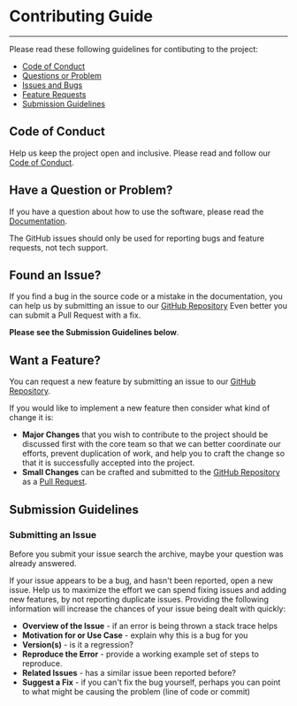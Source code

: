 # Contributing Guide
----------
Please read these following guidelines for contibuting to the project:

 - [Code of Conduct](#coc)
 - [Questions or Problem](#question)
 - [Issues and Bugs](#issue)
 - [Feature Requests](#feature)
 - [Submission Guidelines](#submit)

## <a name="coc"></a> Code of Conduct
Help us keep the project open and inclusive. Please read and follow our
[Code of Conduct][codeofconduct].

## <a name="question"></a> Have a Question or Problem?

If you have a question about how to use the software, please read the
[Documentation][documentation].

The GitHub issues should only be used for reporting bugs and feature requests,
not tech support.

## <a name="issue"></a> Found an Issue?

If you find a bug in the source code or a mistake in the documentation, you can
help us by submitting an issue to our [GitHub Repository][github] Even better you can
submit a Pull Request with a fix.

**Please see the Submission Guidelines below**.

## <a name="feature"></a> Want a Feature?

You can request a new feature by submitting an issue to our [GitHub Repository][github].  

If you would like to implement a new feature then consider what kind of change 
it is:

* **Major Changes** that you wish to contribute to the project should be 
discussed first with the core team so that we can better coordinate our efforts,
prevent duplication of work, and help you to craft the change so that it is
successfully accepted into the project.
* **Small Changes** can be crafted and submitted to the [GitHub Repository][github] as a
[Pull Request][pullrequesthelp].

## <a name="submit"></a> Submission Guidelines

### Submitting an Issue
Before you submit your issue search the archive, maybe your question was already
answered.

If your issue appears to be a bug, and hasn't been reported, open a new issue.
Help us to maximize the effort we can spend fixing issues and adding new
features, by not reporting duplicate issues.  Providing the following
information will increase the chances of your issue being dealt with quickly:

* **Overview of the Issue** - if an error is being thrown a stack trace helps
* **Motivation for or Use Case** - explain why this is a bug for you
* **Version(s)** - is it a regression?
* **Reproduce the Error** - provide a working example set of steps to reproduce.
* **Related Issues** - has a similar issue been reported before?
* **Suggest a Fix** - if you can't fix the bug yourself, perhaps you can point
to what might be
  causing the problem (line of code or commit)

[website]: https://alanbarber.github.io/Microsoft.Extensions.Logging.Splunk
[github]: https://github.com/alanbarber/Microsoft.Extensions.Logging.Splunk
[documentation]: https://github.com/alanbarber/Microsoft.Extensions.Logging.Splunk/blob/master/README.md
[codeofconduct]: https://github.com/alanbarber/Microsoft.Extensions.Logging.Splunk/blob/master/CODE_OF_CONDUCT.md
[pullrequesthelp]: https://help.github.com/articles/using-pull-requests